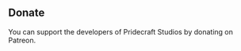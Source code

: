 <script lang="ts">
    import Badge from '$lib/components/BadgeRaw.svelte';
</script>

## Donate

You can support the developers of Pridecraft Studios by donating on Patreon.

<p class="center-small">
	<Badge id="patreon" rel="me" link="https://donate.pridecraft.gay/" ext="svg" name="Patreon" head="Support us on"/>
</p>
